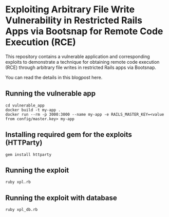 # Exploiting Arbitrary File Write Vulnerability in Restricted Rails Apps via Bootsnap for Remote Code Execution (RCE)

This repository contains a vulnerable application and corresponding exploits to demonstrate a technique for obtaining remote code execution (RCE) through arbitrary file writes in restricted Rails apps via Bootsnap.

You can read the details in this blogpost here.

## Running the vulnerable app

```
cd vulnerable_app
docker build -t my-app .
docker run --rm -p 3000:3000 --name my-app -e RAILS_MASTER_KEY=<value from config/master.key> my-app
```

## Installing required gem for the exploits (HTTParty)

```
gem install httparty
```

## Running the exploit

```
ruby xpl.rb
```

## Running the exploit with database

```
ruby xpl_db.rb
```
